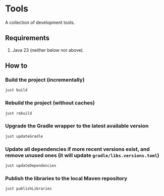 # Tools

A collection of development tools.

## Requirements

1. Java 23 (neither below nor above).

## How to

### Build the project (incrementally)

```bash
just build

```

### Rebuild the project (without caches)

```bash
just rebuild

```

### Upgrade the Gradle wrapper to the latest available version

```bash
just updateGradle

```

### Update all dependencies if more recent versions exist, and remove unused ones (it will update `gradle/libs.versions.toml`)

```bash
just updateDependencies

```

### Publish the libraries to the local Maven repository

```bash
just publishLibraries

```